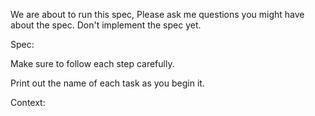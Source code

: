 We are about to run this spec, Please ask me questions you might have about the spec. Don't implement the spec yet.
 
Spec:

Make sure to follow each step carefully.

Print out the name of each task as you begin it.

Context: 
